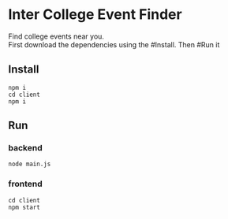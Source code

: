 # Inter College Event Finder
Find college events near you.  
First download the dependencies using the #Install. Then #Run it

## Install
```
npm i
cd client
npm i
```

## Run
### backend
```
node main.js
```

### frontend
```
cd client
npm start
```
